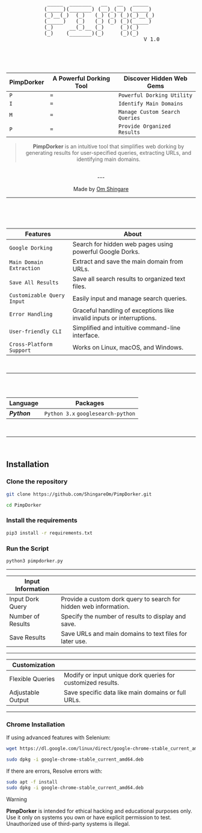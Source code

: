 <div align="center">
                                 
<div align="center">
      <pre>
 _____  _______   __   __   _____   
(_____)(_______) (__)_(__) (_____)  
(_)__(_)  (_)   (_) (_) (_)(_)__(_) 
(_____)   (_)   (_) (_) (_)(_____)  
(_)     __(_)__ (_)     (_)(_)      
(_)    (_______)(_)     (_)(_)      
                                V 1.0
</pre>
</div>

</div>

<br>
<br>
<br>

<div align="center">
   
|PimpDorker|A Powerful Dorking Tool|Discover Hidden Web Gems|
|----------------|---------------------|-----------------------|
| `P`| `=`| `Powerful Dorking Utility`|
| `I`| `=`| `Identify Main Domains`|
| `M`| `=`| `Manage Custom Search Queries`|
| `P`| `=`| `Provide Organized Results`|

> **PimpDorker** is an intuitive tool that simplifies web dorking by generating results for user-specified queries, extracting URLs, and identifying main domains.  
<br>  
---


Made by [Om Shingare](https://github.com/ShingareOm)


</div>

<hr>

<br>
<br>
<br>

| Features                          | About                                                                       |
|-----------------------------------|-----------------------------------------------------------------------------|
| `Google Dorking`                  | Search for hidden web pages using powerful Google Dorks.                    |
| `Main Domain Extraction`          | Extract and save the main domain from URLs.                                 |
| `Save All Results`                | Save all search results to organized text files.                            |
| `Customizable Query Input`        | Easily input and manage search queries.                                     |
| `Error Handling`                  | Graceful handling of exceptions like invalid inputs or interruptions.       |
| `User-friendly CLI`               | Simplified and intuitive command-line interface.                            |
| `Cross-Platform Support`          | Works on Linux, macOS, and Windows.                                         |

<br>
<hr>
<br>
<br>

| Language                          | Packages                                                                    |
|-----------------------------------|-----------------------------------------------------------------------------|
| ***Python***| `Python 3.x` `googlesearch-python`|

<br>
<hr>
<br>

## Installation

### Clone the repository

```bash
git clone https://github.com/ShingareOm/PimpDorker.git
```
```bash
cd PimpDorker
```

### Install the requirements

```bash
pip3 install -r requirements.txt
```

### Run the Script

```bash
python3 pimpdorker.py
```

---

| Input Information         |                                                                                         |
|---------------------------|-----------------------------------------------------------------------------------------|
| Input Dork Query          | Provide a custom dork query to search for hidden web information.                       |
| Number of Results         | Specify the number of results to display and save.                                      |
| Save Results              | Save URLs and main domains to text files for later use.                                 |

---

| Customization              |                                                                                          |
|----------------------------|------------------------------------------------------------------------------------------|
| Flexible Queries           | Modify or input unique dork queries for customized results.                             |
| Adjustable Output          | Save specific data like main domains or full URLs.                                       |

---

### Chrome Installation

If using advanced features with Selenium:

```bash
wget https://dl.google.com/linux/direct/google-chrome-stable_current_amd64.deb
```
```bash
sudo dpkg -i google-chrome-stable_current_amd64.deb
```

If there are errors, Resolve errors with:

```bash
sudo apt -f install
sudo dpkg -i google-chrome-stable_current_amd64.deb
```


> [!WARNING]  
> **PimpDorker** is intended for ethical hacking and educational purposes only. Use it only on systems you own or have explicit permission to test. Unauthorized use of third-party systems is illegal.
